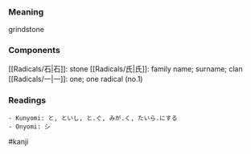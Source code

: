 ### Meaning

grindstone

### Components

[[Radicals/石|石]]: stone [[Radicals/氏|氏]]: family name; surname; clan [[Radicals/一|一]]: one; one radical (no.1)

### Readings

```
- Kunyomi: と, といし, と.ぐ, みが.く, たいら.にする
- Onyomi: シ
```

#kanji